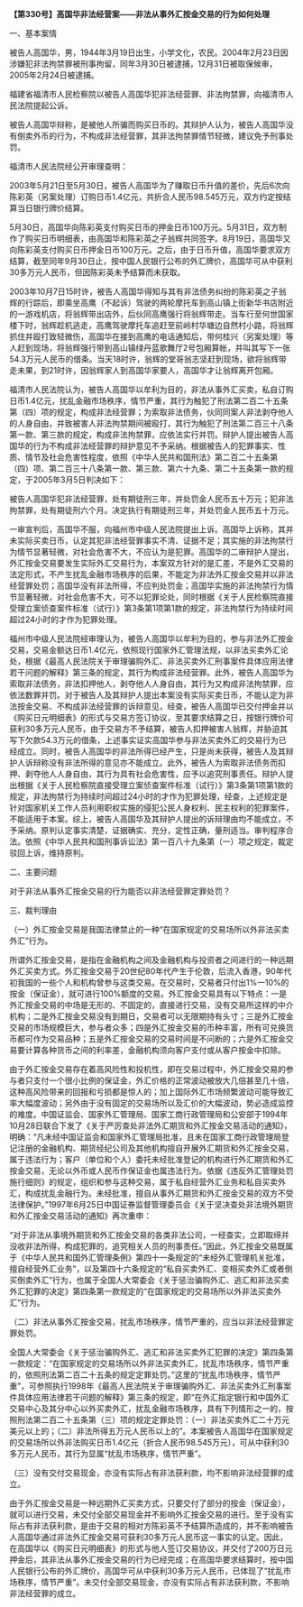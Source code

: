 **【第330号】高国华非法经营案——非法从事外汇按金交易的行为如何处理**

一、基本案情

被告人高国华，男，1944年3月19日出生，小学文化，农民。2004年2月23日因涉嫌犯非法拘禁罪被刑事拘留，同年3月30日被逮捕，12月31日被取保候审，2005年2月24日被逮捕。

福建省福清市人民检察院以被告人高国华犯非法经营罪、非法拘禁罪，向福清市人民法院提起公诉。

被告人高国华辩称，是被他人所骗而购买日币的。其辩护人认为，被告人高国华没有倒卖外币的行为，不构成非法经营罪，其非法拘禁罪情节轻微，建议免予刑事处罚。

福清市人民法院经公开审理查明：

2003年5月21日至5月30日，被告人高国华为了赚取日币升值的差价，先后6次向陈彩英（另案处理）订购日币1.4亿元，共折合人民币98.545万元，双方约定按结算当日银行牌价结算。

5月30日，高国华向陈彩英支付购买日币的押金日币100万元。5月31日，双方制作了购买日币明细表，由高国华和陈彩英之子翁辉共同签字。8月19日，高国华又向陈彩英支付购买日币押金日币100万元。之后，由于日币升值，高国华要求双方结算，截至同年9月30日止，按中国人民银行公布的外汇牌价，高国华可从中获利30多万元人民币，但因陈彩英未予结算而未获取。

2003年10月7日15时许，被告人高国华得知与其有非法债务纠纷的陈彩英之子翁辉的行踪后，即乘坐高鹰（不起诉）驾驶的两轮摩托车到高山镇上街新华书店附近的一游戏机店，将翁辉带出店外，后伙同高鹰强行将翁辉带走。当车行至何世国家楼下时，翁辉趁机逃走，高鹰驾驶摩托车追赶至前岭村华塘边自然村小路，将翁辉抓住并殴打致轻微伤，高国华在接到高鹰的电话通知后，带何桂兴（另案处理）等人赶到现场，将翁辉强行带到高山镇绿丹蓝歌舞厅2号包厢算帐，并叫其写下一张54.3万元人民币的借条。当天18时许，翁辉的堂哥翁志坚赶到现场，欲将翁辉带走未果，到21时许，因翁辉家人到高国华家要人，高国华才让翁辉离开包厢。

福清市人民法院认为，被告人高国华以牟利为目的，非法从事外汇买卖，私自订购日币1.4亿元，扰乱金融市场秩序，情节严重，其行为触犯了刑法第二百二十五条第（四）项的规定，构成非法经营罪；为索取非法债务，伙同同案人非法剥夺他人的人身自由，并致被害人非法拘禁期间被殴打，其行为触犯了刑法第二百三十八条第一款、第三款的规定，构成非法拘禁罪，应依法实行并罚。辩护人提出被告人高国华的行为不构成非法经营罪的辩护意见不予采纳。根据被告人的犯罪事实、性质、情节及社会危害性程度，依照《中华人民共和国刑法》第二百二十五条第（四）项、第二百三十八条第一款、第三款、第六十九条、第二十五条第一款的规定，于2005年3月5日判决如下：

被告人高国华犯非法经营罪，处有期徒刑三年，并处罚金人民币五十万元；犯非法拘禁罪，处有期徒刑六个月。决定执行有期徒刑三年，并处罚金人民币五十万元。

一审宣判后，高国华不服，向福州市中级人民法院提出上诉。高国华上诉称，其并未实际买卖日币，认定其犯非法经营罪事实不清、证据不足；其实施的非法拘禁行为情节显著轻微，对社会危害不大，不应认为是犯罪。高国华的二审辩护人提出，外汇按金交易要发生实际外汇交易行为，本案双方针对的是汇差，不是外汇交易的法定形式，不产生扰乱金融市场秩序的后果，不能定为非法外汇按金交易并以非法经营罪处罚；高国华没有非法所得，不应判处罚金；高国华实施的非法拘禁行为情节显著轻微，对社会危害不大，可不以犯罪论处，同时根据《关于人民检察院直接受理立案侦查案件标准（试行）》第3条第1项第1款的规定，非法拘禁行为持续时间超过24小时的才作为犯罪处理。

福州市中级人民法院经审理认为，被告人高国华以牟利为目的，参与非法外汇按金交易，交易金额达日币1.4亿元，依照现行国家外汇管理法规，以非法买卖外汇论处，根据《最高人民法院关于审理骗购外汇、非法买卖外汇刑事案件具体应用法律若干问题的解释》第三条的规定，其行为构成非法经营罪。此外，被告人高国华为索取非法债务，非法扣押他人，剥夺他人人身自由，其行为又构成非法拘禁罪，应依法数罪并罚。对于被告人及其辩护人提出本案没有实际买卖日币，不能认定为非法按金交易、不构成非法经营罪的诉辩意见，经查，被告人高国华已交付押金并以《购买日元明细表》的形式与交易方签订协议，至其要求结算之日，按银行牌价可获利30多万元人民币，由于交易方不予结算，被告人扣押被害人翁辉，并胁迫其写下欠款54.3万元的借条，上述事实证实高国华参与非法买卖外汇的交易行为已经成立。同时，被告人高国华的非法所得已经产生，只是尚未获得，被告人及其辩护人诉辩称没有非法所得的意见亦不能成立。此外，被告人为索取非法债务而扣押、剥夺他人人身自由，其行为具有社会危害性，应予以追究刑事责任。辩护人提出根据《关于人民检察院直接受理立案侦查案件标准（试行）》第3条第1项第1款的规定，非法拘禁行为持续时间超过24小时的才作为犯罪处理，经查，上述规定是针对国家机关工作人员利用职权实施的侵犯公民人身权利、民主权利的犯罪案件，不能适用于本案。综上，被告人高国华及其辩护人提出的诉辩理由均不能成立，不予采纳。原判认定事实清楚，证据确实、充分，定性正确，量刑适当。审判程序合法。依照《中华人民共和国刑事诉讼法》第一百八十九条第（一）项之规定，裁定驳回上诉，维持原判。

二、主要问题

对于非法从事外汇按金交易的行为能否以非法经营罪定罪处罚？

三、裁判理由

（一）外汇按金交易是我国法律禁止的一种“在国家规定的交易场所以外非法买卖外汇”行为。

所谓外汇按金交易，是指在金融机构之间及金融机构与投资者之间进行的一种远期外汇买卖方式。外汇按金交易于20世纪80年代产生于伦敦，后流入香港，90年代初我国的一些个人和机构曾参与这类交易。在交易时，交易者只付出1%一10%的按金（保证金），就可进行100%额度的交易。外汇按金交易具有以下特点：一是外汇按金交易的中场是无形的、不固定的，直接进行交易，没有交易所这样的中介机构；二是外汇按金交易没有到期日，交易者可以无限期持有头寸；三是外汇按金交易的市场规模巨大，参与者众多；四是外汇按金交易的币种丰富，所有可兑换货币都可作为交易品种；五是外汇按金交易的交易时间是不问断的；六是外汇按金交易要计算各种货币之间的利率差，金融机构须向客户支付或从客户按金中扣除。

由于外汇按金交易存在着高风险性和投机性，即在交易过程中，外汇按金交易的参与者只支付一个很小比例的保证金，外汇价格的正常波动被放大几倍甚至几十倍，这种高风险带来的回报和亏损都是惊人的；加上国际外汇市场频繁波动可能导致汇率大幅度波动；另外由于没有固定的交易场所以及汇价的大幅波动，势必造成监控的难度。中国证监会、国家外汇管理局、国家工商行政管理局和公安部于1994年10月28日联合下发了《关于严厉查处非法外汇期货和外汇按金交易活动的通知》，明确：“凡未经中国证监会和国家外汇管理局批准，且未在国家工商行政管理局登记注册的金融机构、期货经纪公司及其他机构擅自开展外汇期货和外汇按金交易，属于违法行为；客户（单位和个人）委托未经批准登记的机构进行外汇期货和外汇按金交易，无论以外币或人民币作保证金也属违法行为。依据《违反外汇管理处罚施行细则》的规定，组织和参与这种交易，属于私自经营外汇业务和私自买卖外汇，构成扰乱金融行为。未经批准，擅自从事外汇期货和外汇按金交易的双方不受法律保护。”1997年6月25日中国证券监督管理委员会《关于坚决查处非法境外期货和外汇按金交易活动的通知》再次重申：

“对于非法从事境外期货和外汇按金交易的各类非法公司，一经查实，立即取缔并没收非法所得，构成犯罪的，追究相关人员的刑事责任。”因此，外汇按金交易既属于《中华人民共和国外汇管理条例》第四十一条规定的“未经外汇管理机关批准，擅自经营外汇业务”，以及第四十六条规定的“私自买卖外汇、变相买卖外汇或者倒买倒卖外汇”行为，也属于全国人大常委会《关于惩治骗购外汇、逃汇和非法买卖外汇犯罪的决定》第四条第一款规定的“在国家规定的交易场所以外非法买卖外汇”行为。

（二）非法从事外汇按金交易，扰乱市场秩序，情节严重的，应当以非法经营罪定罪处罚。

全国人大常委会《关于惩治骗购外汇、逃汇和非法买卖外汇犯罪的决定》第四条第一款规定：“在国家规定的交易场所以外非法买卖外汇，扰乱市场秩序，情节严重的，依照刑法第二百二十五条的规定定罪处罚。”这里的“扰乱市场秩序，情节严重”，可参照执行1998年《最高人民法院关于审理骗购外汇、非法买卖外汇刑事案件具体应用法律若干问题的解释》第三条的规定，即“在外汇指定银行和中国外汇交易中心及其分中心以外买卖外汇，扰乱金融市场秩序，具有下列情形之一的，按照刑法第二百二十五条第（三）项的规定定罪处罚：（一）非法买卖外汇二十万元美元以上的；（二）非法所得五万元人民币以上的”。本案被告人高国华在国家规定的交易场所以外非法购买日币1.4亿元（折合人民币98.545万元），可从中获利30多万元人民币，其行为显属“扰乱市场秩序，情节严重”。

（三）没有交付交易现金，亦没有实际占有非法获利款，均不影响非法经营罪的成立。

由于外汇按金交易是一种远期外汇买卖方式，只要交付了部分的按金（保证金），就可以进行交易，未交付全部交易现金并不影响外汇按金交易的进行。至于没有实际占有非法获利款，是由于交易的相对方陈彩英不予结算所造成的，并不影响被告人高国华通过非法外汇按金交易可获利30多万元人民币这一事实的认定。因此，在高国华以《购买日元明细表》的形式与他人签订交易协议，并交付了200万日元押金后，其非法从事外汇按金交易的行为已经完成；在高国华要求结算时，按中国人民银行公布的外汇牌价，高国华可从中获利30多万元人民币，已体现了“扰乱市场秩序，情节严重”。未交付全部交易现金，亦没有实际占有非法获利款，不影响非法经营罪的成立。